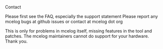 Contact

Please first see the FAQ, especially the support statement
Please report any mcelog bugs at github issues or contact at mcelog dot org

This is only for problems in mcelog itself, missing features in the tool and patches. The mcelog maintainers cannot do support for your hardware. Thank you.